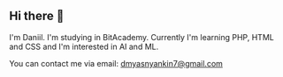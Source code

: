 ## Hi there 👋

I'm Daniil. 
I'm studying in BitAcademy. 
Currently I'm learning PHP, HTML and CSS and I'm interested in AI and ML. 

You can contact me via email: dmyasnyankin7@gmail.com



